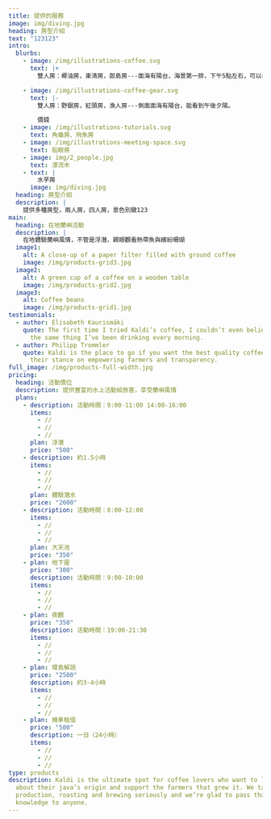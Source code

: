 ```yaml
---
title: 提供的服務
image: img/diving.jpg
heading: 房型介紹
text: "123123"
intro:
  blurbs:
    - image: /img/illustrations-coffee.svg
      text: |+
        雙人房：椰油房，東清房，郎島房---面海有陽台，海景第一排，下午5點左右，可以看到閃耀的夕陽

    - image: /img/illustrations-coffee-gear.svg
      text: |-
        雙人房：野銀房，紅頭房，漁人房---側面面海有陽台，能看到午後夕陽。

        價錢
    - image: /img/illustrations-tutorials.svg
      text: 角蟂房、飛魚房
    - image: /img/illustrations-meeting-space.svg
      text: 船眼房
    - image: img/2_people.jpg
      text: 漂流木
    - text: |
        水芋房
      image: img/diving.jpg
  heading: 房型介紹
  description: |
    提供多種房型，兩人房，四人房，景色別緻123
main:
  heading: 在地蘭嶼活動
  description: |
    在地體驗蘭嶼風情，不管是浮潛，親眼觀看熱帶魚與繽紛珊瑚
  image1:
    alt: A close-up of a paper filter filled with ground coffee
    image: /img/products-grid3.jpg
  image2:
    alt: A green cup of a coffee on a wooden table
    image: /img/products-grid2.jpg
  image3:
    alt: Coffee beans
    image: /img/products-grid1.jpg
testimonials:
  - author: Elisabeth Kaurismäki
    quote: The first time I tried Kaldi’s coffee, I couldn’t even believe that was
      the same thing I’ve been drinking every morning.
  - author: Philipp Trommler
    quote: Kaldi is the place to go if you want the best quality coffee. I love
      their stance on empowering farmers and transparency.
full_image: /img/products-full-width.jpg
pricing:
  heading: 活動價位
  description: 提供豐富的水上活動給旅客，享受蘭嶼風情
  plans:
    - description: 活動時間：9:00-11:00 14:00-16:00
      items:
        - //
        - //
        - //
      plan: 浮潛
      price: "500"
    - description: 約1.5小時
      items:
        - //
        - //
        - //
      plan: 體驗潛水
      price: "2600"
    - description: 活動時間：8:00-12:00
      items:
        - //
        - //
        - //
      plan: 大天池
      price: "350"
    - plan: 地下屋
      price: "300"
      description: 活動時間：9:00-10:00
      items:
        - //
        - //
        - //
    - plan: 夜觀
      price: "350"
      description: 活動時間：19:00-21:30
      items:
        - //
        - //
        - //
    - plan: 環島解說
      price: "2500"
      description: 約3-4小時
      items:
        - //
        - //
        - //
    - plan: 機車租借
      price: "500"
      description: 一日（24小時）
      items:
        - //
        - //
        - //
type: products
description: Kaldi is the ultimate spot for coffee lovers who want to learn
  about their java’s origin and support the farmers that grew it. We take coffee
  production, roasting and brewing seriously and we’re glad to pass that
  knowledge to anyone.
---
```

